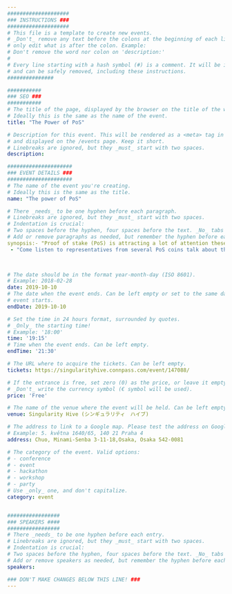 ```yaml
---
####################
### INSTRUCTIONS ###
####################
# This file is a template to create new events.
# _Don't_ remove any text before the colons at the beginning of each line,
# only edit what is after the colon. Example:
# Don't remove the word nor colon on 'description:'
#
# Every line starting with a hash symbol (#) is a comment. It will be ignored
# and can be safely removed, including these instructions.
###############

###########
### SEO ###
###########
# The title of the page, displayed by the browser on the title of the window.
# Ideally this is the same as the name of the event.
title: "The Power of PoS"

# Description for this event. This will be rendered as a <meta> tag in the HTML,
# and displayed on the /events page. Keep it short.
# Linebreaks are ignored, but they _must_ start with two spaces.
description: 

#####################
### EVENT DETAILS ###
#####################
# The name of the event you're creating.
# Ideally this is the same as the title.
name: "The power of PoS"

# There _needs_ to be one hyphen before each paragraph.
# Linebreaks are ignored, but they _must_ start with two spaces.
# Indentation is crucial:
# Two spaces before the hyphen, four spaces before the text. _No_ tabs allowed.
# Add or remove paragraphs as needed, but remember the hyphen before each entry.
synopsis:- "Proof of stake (PoS) is attracting a lot of attention these days, with Ethereum switching over from proof of work (PoW). PoS is an alternative process for transaction verification on a blockchain. Recently, it is increasing in popularity and being adopted by many cryptocurrencies, for several key reasons. PoS systems do not need to consume large amounts of energy as PoW, while still securing the network. Also, by staking one's coins, one can earn passive income from holding crypto, far more than other traditional savings methods. Many new companies are being created to help users receive income from staking or delegating coins." 
 - "Come listen to representatives from several PoS coins talk about the present and future of PoS!" 

 

# The date should be in the format year-month-day (ISO 8601).
# Example: 2018-02-28
date: 2019-10-10
# The date when the event ends. Can be left empty or set to the same day the
# event starts.
endDate: 2019-10-10

# Set the time in 24 hours format, surrounded by quotes.
# _Only_ the starting time!
# Example: '18:00'
time: '19:15'
# Time when the event ends. Can be left empty.
endTime: '21:30'

# The URL where to acquire the tickets. Can be left empty.
tickets: https://singularityhive.connpass.com/event/147088/

# If the entrance is free, set zero (0) as the price, or leave it empty.
# _Don't_ write the currency symbol (€ symbol will be used).
price: 'Free'

# The name of the venue where the event will be held. Can be left empty.
venue: Singularity Hive (シンギュラリティ　ハイブ)

# The address to link to a Google map. Please test the address on Google Maps.
# Example: 5. května 1640/65, 140 21 Praha 4
address: Chuo, Minami-Senba 3-11-18,Osaka, Osaka 542-0081

# The category of the event. Valid options:
# - conference
# - event
# - hackathon
# - workshop
# - party
# Use _only_ one, and don't capitalize.
category: event


#################
### SPEAKERS ####
#################
# There _needs_ to be one hyphen before each entry.
# Linebreaks are ignored, but they _must_ start with two spaces.
# Indentation is crucial:
# Two spaces before the hyphen, four spaces before the text. _No_ tabs allowed.
# Add or remove speakers as needed, but remember the hyphen before each entry.
speakers:

### DON'T MAKE CHANGES BELOW THIS LINE! ###
---
```

<!-- ### DON'T MAKE CHANGES BELOW THIS LINE! ### -->

<Event-Content/>


